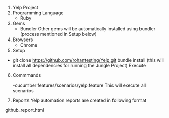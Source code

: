 
1. Yelp Project
2. Programming Language
    - Ruby
3. Gems
    - Bundler
Other gems will be automatically installed using bundler (process mentioned in Setup below)
4. Browsers
    - Chrome
5. Setup

- git clone https://github.com/rohantesting/Yelp.git
bundle install (this will install all dependencies for running the Jungle Project)
Execute

6. Commmands

   -cucumber features/scenarios/yelp.feature  This will execute all scenarios

7. Reports
Yelp automation reports are created in following format

 github_report.html